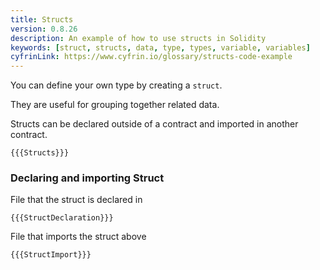 ```yaml
---
title: Structs
version: 0.8.26
description: An example of how to use structs in Solidity
keywords: [struct, structs, data, type, types, variable, variables]
cyfrinLink: https://www.cyfrin.io/glossary/structs-code-example
---
```


You can define your own type by creating a `struct`.

They are useful for grouping together related data.

Structs can be declared outside of a contract and imported in another contract.

```solidity
{{{Structs}}}
```

### Declaring and importing Struct

File that the struct is declared in

```solidity
{{{StructDeclaration}}}
```

File that imports the struct above

```solidity
{{{StructImport}}}
```
